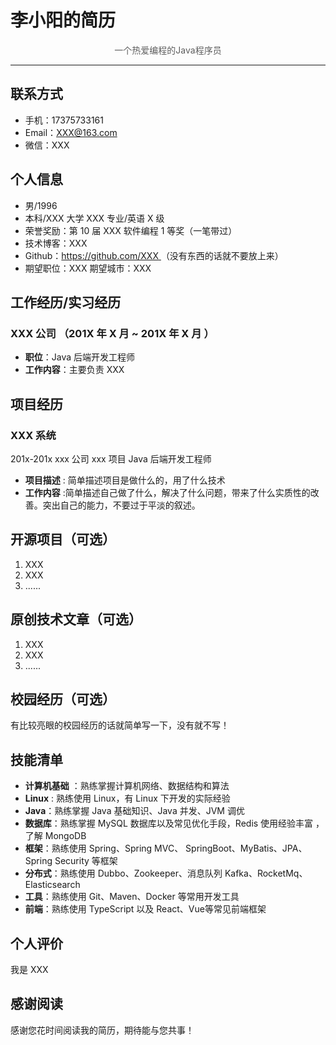 # 李小阳的简历

<p style="text-align:center;color:rgb(93,93,93)">一个热爱编程的Java程序员 </p>

---

## 联系方式

- 手机：17375733161
- Email：XXX@163.com
- 微信：XXX

## 个人信息

- 男/1996
- 本科/XXX 大学 XXX 专业/英语 X 级
- 荣誉奖励：第 10 届 XXX 软件编程 1 等奖（一笔带过）
- 技术博客：XXX
- Github：[https://github.com/XXX ](https://github.com/Snailclimb) （没有东西的话就不要放上来）
- 期望职位：XXX 期望城市：XXX

## 工作经历/实习经历

### XXX 公司 （201X 年 X 月 ~ 201X 年 X 月 ）

- **职位**：Java 后端开发工程师
- **工作内容**：主要负责 XXX

## 项目经历

### XXX 系统

201x-201x xxx 公司 xxx 项目 Java 后端开发工程师

- **项目描述** : 简单描述项目是做什么的，用了什么技术
- **工作内容** :简单描述自己做了什么，解决了什么问题，带来了什么实质性的改善。突出自己的能力，不要过于平淡的叙述。

## 开源项目（可选）

1. XXX
2. XXX
3. ......

## 原创技术文章（可选）

1. XXX
2. XXX
3. ......

## 校园经历（可选）

有比较亮眼的校园经历的话就简单写一下，没有就不写！

## 技能清单

- **计算机基础** ：熟练掌握计算机网络、数据结构和算法
- **Linux** : 熟练使用 Linux，有 Linux 下开发的实际经验
- **Java**：熟练掌握 Java 基础知识、Java 并发、JVM 调优
- **数据库**：熟练掌握 MySQL 数据库以及常见优化手段，Redis 使用经验丰富 ，了解 MongoDB
- **框架**：熟练使用 Spring、Spring MVC、 SpringBoot、MyBatis、JPA、Spring Security 等框架
- **分布式**：熟练使用 Dubbo、Zookeeper、消息队列 Kafka、RocketMq、Elasticsearch
- **工具**：熟练使用 Git、Maven、Docker 等常用开发工具
- **前端**：熟练使用 TypeScript  以及 React、Vue等常见前端框架

## 个人评价

我是 XXX

## 感谢阅读

感谢您花时间阅读我的简历，期待能与您共事！